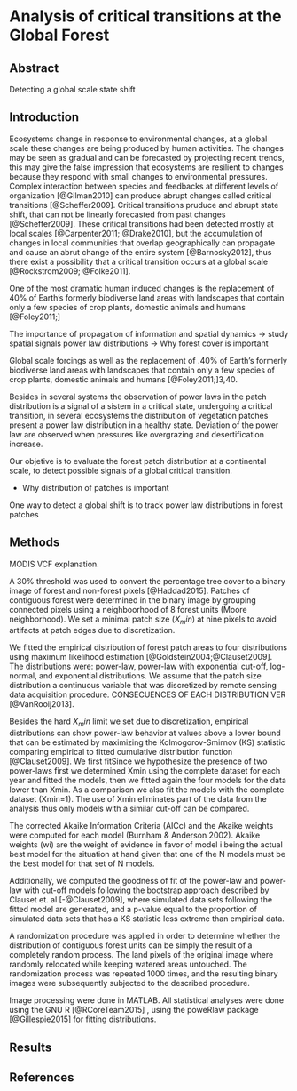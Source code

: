 # Analysis of critical transitions at the Global Forest

## Abstract

Detecting a global scale state shift

## Introduction

Ecosystems change in response to environmental changes, at a global scale these changes are being produced by human activities. The changes may be seen as gradual and can be forecasted by projecting recent trends, this may give the false impression that ecosystems are resilient to changes because they respond with small changes to environmental pressures. Complex interaction between species and feedbacks at different levels of organization [@Gilman2010] can produce abrupt changes called critical transitions [@Scheffer2009]. Critical transitions pruduce and abrupt state shift, that can not be linearly forecasted from past changes [@Scheffer2009]. These critical transitions had been detected mostly at local scales   [@Carpenter2011; @Drake2010], but the accumulation of changes in local communities that overlap geographically can propagate and cause an abrut change of the entire system [@Barnosky2012], thus there exist a possibility that a critical transition occurs at a global scale [@Rockstrom2009; @Folke2011].  

One of the most dramatic human induced changes is the replacement of 40% of Earth’s formerly biodiverse land areas with landscapes that contain only a few species of crop plants, domestic animals and humans [@Foley2011;]

The importance of propagation of information and spatial dynamics -> study spatial signals power law distributions -> Why forest cover is important

 Global scale forcings as well as the replacement of .40% of Earth’s formerly biodiverse land areas with landscapes that contain only a few species of crop plants, domestic animals and humans [@Foley2011;]3,40. 

Besides in several systems the observation of power laws in the patch distribution is a signal of a sistem in a critical state, undergoing a critical transition, in several ecosystems the distribution of vegetation patches present a power law distribution in a healthy state. Deviation of the power law are observed when pressures like overgrazing and desertification increase. 

Our objetive is to evaluate the forest patch distribution at a continental scale, to detect possible signals of a global critical transition. 



* Why distribution of patches is important

One way to detect a global shift is to track power law distributions in forest patches 

## Methods

MODIS VCF explanation.

A 30% threshold was used to convert the percentage tree cover to a binary image of forest and non-forest pixels [@Haddad2015]. Patches of contiguous forest were determined in the binary image by grouping connected pixels using a neighboorhood of 8 forest units (Moore neighborhood). We set a minimal patch
size ($X_min$) at nine pixels to avoid artifacts at patch edges due to discretization. 

We fitted the empirical distribution of forest patch areas to four distributions using maximum likelihood estimation [@Goldstein2004;@Clauset2009]. The distributions were: power-law, power-law with exponential cut-off, log-normal, and exponential distributions. We assume that the patch size distribution a continuous variable that was discretized by remote sensing data acquisition procedure. CONSECUENCES OF EACH DISTRIBUTION VER [@VanRooij2013].

Besides the hard $X_min$ limit we set due to discretization, empirical distributions can show power-law behavior at values above a lower bound that can be estimated by maximizing the Kolmogorov-Smirnov (KS) statistic comparing empirical to fitted cumulative distribution function [@Clauset2009].  We first fitSince we hypothesize the presence of two power-laws first we determined Xmin using the complete dataset for each year and fitted the models, then we fitted again the four models for the data lower than Xmin. As a comparison we also fit the models with the complete dataset (Xmin=1). The use of Xmin eliminates part of the data from the analysis thus only models with a similar cut-off can be compared. 

The corrected Akaike Information Criteria (AICc) and the Akaike weights were computed for each model (Burnham & Anderson 2002). Akaike weights (wi) are the weight of  evidence in favor of model i being the actual best model for the situation at hand given that one of the N models must be the best model for that set of N models. 

Additionally, we computed the goodness of fit of the power-law and power-law with cut-off models following the bootstrap approach described by Clauset et. al [-@Clauset2009], where simulated data sets following the fitted model are generated, and a p-value equal to the proportion of simulated data sets that has a KS statistic less extreme than empirical data. 

A randomization procedure was applied in order to determine whether the distribution of contiguous forest units can be simply the result of a completely random process. The land pixels of the original image where randomly relocated while keeping watered areas untouched. The randomization process was repeated 1000 times, and the resulting binary images were subsequently subjected to the described procedure. 

Image processing were done in MATLAB. All statistical analyses were done using the GNU R [@RCoreTeam2015] , using the poweRlaw package [@Gillespie2015] for fitting distributions.




## Results

## References
